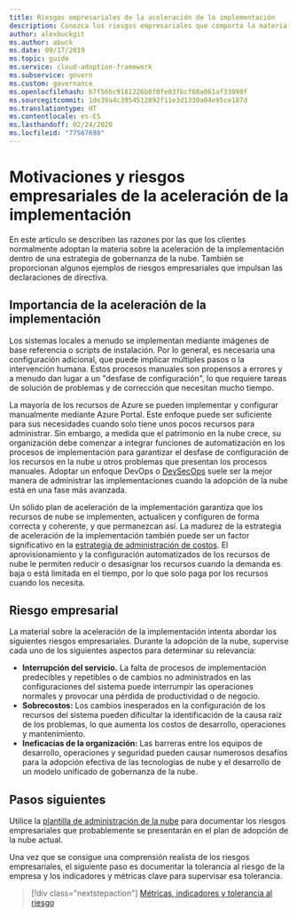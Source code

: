```yaml
---
title: Riesgos empresariales de la aceleración de la implementación
description: Conozca los riesgos empresariales que comporta la materia de aceleración de la implementación que se puede usar en la estrategia de gobernanza de Microsoft Cloud Adoption Framework de Azure.
author: alexbuckgit
ms.author: abuck
ms.date: 09/17/2019
ms.topic: guide
ms.service: cloud-adoption-framework
ms.subservice: govern
ms.custom: governance
ms.openlocfilehash: b7f56bc9181226b0f0fe03fbcf08a061af33099f
ms.sourcegitcommit: 1de39a4c3954512892f11e3d1330a04e95ce187d
ms.translationtype: HT
ms.contentlocale: es-ES
ms.lasthandoff: 02/24/2020
ms.locfileid: "77567698"
---
```

# <a name="deployment-acceleration-motivations-and-business-risks"></a>Motivaciones y riesgos empresariales de la aceleración de la implementación

En este artículo se describen las razones por las que los clientes normalmente adoptan la materia sobre la aceleración de la implementación dentro de una estrategia de gobernanza de la nube. También se proporcionan algunos ejemplos de riesgos empresariales que impulsan las declaraciones de directiva.

<!-- markdownlint-disable MD026 -->

## <a name="deployment-acceleration-relevancy"></a>Importancia de la aceleración de la implementación

Los sistemas locales a menudo se implementan mediante imágenes de base referencia o scripts de instalación. Por lo general, es necesaria una configuración adicional, que puede implicar múltiples pasos o la intervención humana. Estos procesos manuales son propensos a errores y a menudo dan lugar a un "desfase de configuración", lo que requiere tareas de solución de problemas y de corrección que necesitan mucho tiempo.

La mayoría de los recursos de Azure se pueden implementar y configurar manualmente mediante Azure Portal. Este enfoque puede ser suficiente para sus necesidades cuando solo tiene unos pocos recursos para administrar. Sin embargo, a medida que el patrimonio en la nube crece, su organización debe comenzar a integrar funciones de automatización en los procesos de implementación para garantizar el desfase de configuración de los recursos en la nube u otros problemas que presentan los procesos manuales. Adoptar un enfoque DevOps o [DevSecOps](https://www.microsoft.com/en-us/securityengineering/devsecops) suele ser la mejor manera de administrar las implementaciones cuando la adopción de la nube está en una fase más avanzada.

<!-- "en-us" location is required for the URL above. -->

Un sólido plan de aceleración de la implementación garantiza que los recursos de nube se implementen, actualicen y configuren de forma correcta y coherente, y que permanezcan así. La madurez de la estrategia de aceleración de la implementación también puede ser un factor significativo en la [estrategia de administración de costos](../cost-management/index.md). El aprovisionamiento y la configuración automatizados de los recursos de nube le permiten reducir o desasignar los recursos cuando la demanda es baja o está limitada en el tiempo, por lo que solo paga por los recursos cuando los necesita.

## <a name="business-risk"></a>Riesgo empresarial

La material sobre la aceleración de la implementación intenta abordar los siguientes riesgos empresariales. Durante la adopción de la nube, supervise cada uno de los siguientes aspectos para determinar su relevancia:

- **Interrupción del servicio.** La falta de procesos de implementación predecibles y repetibles o de cambios no administrados en las configuraciones del sistema puede interrumpir las operaciones normales y provocar una pérdida de productividad o de negocio.
- **Sobrecostos:** Los cambios inesperados en la configuración de los recursos del sistema pueden dificultar la identificación de la causa raíz de los problemas, lo que aumenta los costos de desarrollo, operaciones y mantenimiento.
- **Ineficacias de la organización:** Las barreras entre los equipos de desarrollo, operaciones y seguridad pueden causar numerosos desafíos para la adopción efectiva de las tecnologías de nube y el desarrollo de un modelo unificado de gobernanza de la nube.

## <a name="next-steps"></a>Pasos siguientes

Utilice la [plantilla de administración de la nube](./template.md) para documentar los riesgos empresariales que probablemente se presentarán en el plan de adopción de la nube actual.

Una vez que se consigue una comprensión realista de los riesgos empresariales, el siguiente paso es documentar la tolerancia al riesgo de la empresa y los indicadores y métricas clave para supervisar esa tolerancia.

> [!div class="nextstepaction"]
> [Métricas, indicadores y tolerancia al riesgo](./metrics-tolerance.md)
